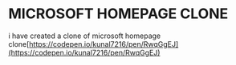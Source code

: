# MICROSOFT HOMEPAGE CLONE

i have created a clone of microsoft homepage clone[https://codepen.io/kunal7216/pen/RwqGgEJ](https://codepen.io/kunal7216/pen/RwqGgEJ)
